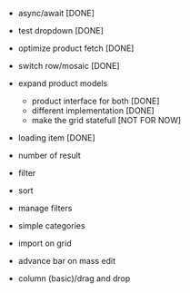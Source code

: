 - async/await [DONE]
- test dropdown [DONE]
- optimize product fetch [DONE]
- switch row/mosaic [DONE]
- expand product models
    - product interface for both [DONE]
    - different implementation [DONE]
    - make the grid statefull [NOT FOR NOW]

- loading item [DONE]
- number of result
- filter
- sort
- manage filters
- simple categories
- import on grid
- advance bar on mass edit
- column (basic)/drag and drop
